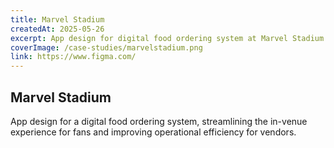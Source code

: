 ```yaml
---
title: Marvel Stadium
createdAt: 2025-05-26
excerpt: App design for digital food ordering system at Marvel Stadium.
coverImage: /case-studies/marvelstadium.png
link: https://www.figma.com/
---
```


## Marvel Stadium

App design for a digital food ordering system, streamlining the in-venue experience for fans and improving operational efficiency for vendors.
